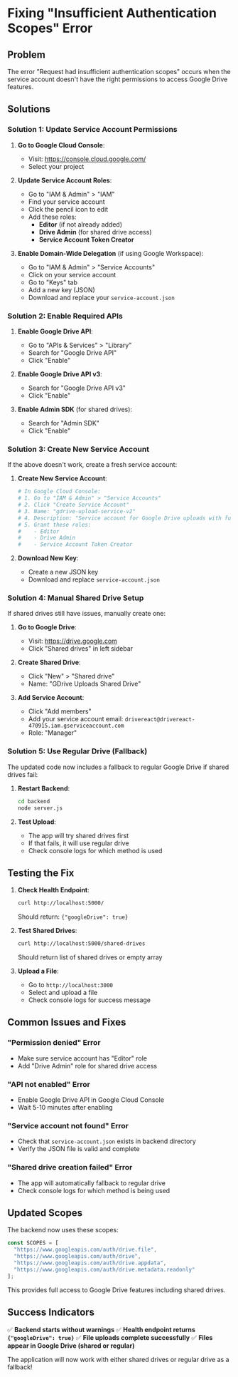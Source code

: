 # Fixing "Insufficient Authentication Scopes" Error

## Problem
The error "Request had insufficient authentication scopes" occurs when the service account doesn't have the right permissions to access Google Drive features.

## Solutions

### **Solution 1: Update Service Account Permissions**

1. **Go to Google Cloud Console**:
   - Visit: https://console.cloud.google.com/
   - Select your project

2. **Update Service Account Roles**:
   - Go to "IAM & Admin" > "IAM"
   - Find your service account
   - Click the pencil icon to edit
   - Add these roles:
     - **Editor** (if not already added)
     - **Drive Admin** (for shared drive access)
     - **Service Account Token Creator**

3. **Enable Domain-Wide Delegation** (if using Google Workspace):
   - Go to "IAM & Admin" > "Service Accounts"
   - Click on your service account
   - Go to "Keys" tab
   - Add a new key (JSON)
   - Download and replace your `service-account.json`

### **Solution 2: Enable Required APIs**

1. **Enable Google Drive API**:
   - Go to "APIs & Services" > "Library"
   - Search for "Google Drive API"
   - Click "Enable"

2. **Enable Google Drive API v3**:
   - Search for "Google Drive API v3"
   - Click "Enable"

3. **Enable Admin SDK** (for shared drives):
   - Search for "Admin SDK"
   - Click "Enable"

### **Solution 3: Create New Service Account**

If the above doesn't work, create a fresh service account:

1. **Create New Service Account**:
   ```bash
   # In Google Cloud Console:
   # 1. Go to "IAM & Admin" > "Service Accounts"
   # 2. Click "Create Service Account"
   # 3. Name: "gdrive-upload-service-v2"
   # 4. Description: "Service account for Google Drive uploads with full permissions"
   # 5. Grant these roles:
   #    - Editor
   #    - Drive Admin
   #    - Service Account Token Creator
   ```

2. **Download New Key**:
   - Create a new JSON key
   - Download and replace `service-account.json`

### **Solution 4: Manual Shared Drive Setup**

If shared drives still have issues, manually create one:

1. **Go to Google Drive**:
   - Visit: https://drive.google.com
   - Click "Shared drives" in left sidebar

2. **Create Shared Drive**:
   - Click "New" > "Shared drive"
   - Name: "GDrive Uploads Shared Drive"

3. **Add Service Account**:
   - Click "Add members"
   - Add your service account email: `drivereact@drivereact-470915.iam.gserviceaccount.com`
   - Role: "Manager"

### **Solution 5: Use Regular Drive (Fallback)**

The updated code now includes a fallback to regular Google Drive if shared drives fail:

1. **Restart Backend**:
   ```bash
   cd backend
   node server.js
   ```

2. **Test Upload**:
   - The app will try shared drives first
   - If that fails, it will use regular drive
   - Check console logs for which method is used

## Testing the Fix

1. **Check Health Endpoint**:
   ```bash
   curl http://localhost:5000/
   ```
   Should return: `{"googleDrive": true}`

2. **Test Shared Drives**:
   ```bash
   curl http://localhost:5000/shared-drives
   ```
   Should return list of shared drives or empty array

3. **Upload a File**:
   - Go to `http://localhost:3000`
   - Select and upload a file
   - Check console logs for success message

## Common Issues and Fixes

### **"Permission denied" Error**
- Make sure service account has "Editor" role
- Add "Drive Admin" role for shared drive access

### **"API not enabled" Error**
- Enable Google Drive API in Google Cloud Console
- Wait 5-10 minutes after enabling

### **"Service account not found" Error**
- Check that `service-account.json` exists in backend directory
- Verify the JSON file is valid and complete

### **"Shared drive creation failed" Error**
- The app will automatically fallback to regular drive
- Check console logs for which method is being used

## Updated Scopes

The backend now uses these scopes:
```javascript
const SCOPES = [
  "https://www.googleapis.com/auth/drive.file",
  "https://www.googleapis.com/auth/drive",
  "https://www.googleapis.com/auth/drive.appdata",
  "https://www.googleapis.com/auth/drive.metadata.readonly"
];
```

This provides full access to Google Drive features including shared drives.

## Success Indicators

✅ **Backend starts without warnings**
✅ **Health endpoint returns `{"googleDrive": true}`**
✅ **File uploads complete successfully**
✅ **Files appear in Google Drive (shared or regular)**

The application will now work with either shared drives or regular drive as a fallback!
